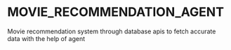 # MOVIE_RECOMMENDATION_AGENT
Movie recommendation system through database apis to fetch accurate data with the help of agent
